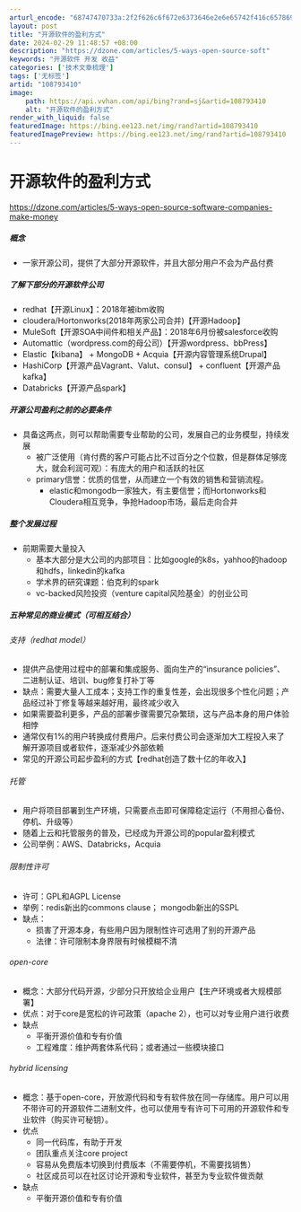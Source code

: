 ```yaml
---
arturl_encode: "68747470733a:2f2f626c6f672e6373646e2e6e65742f416c6578696132332f:61727469636c652f64657461696c732f313038373933343130"
layout: post
title: "开源软件的盈利方式"
date: 2024-02-29 11:48:57 +08:00
description: "https://dzone.com/articles/5-ways-open-source-soft"
keywords: "开源软件 开发 收益"
categories: ['技术文章梳理']
tags: ['无标签']
artid: "108793410"
image:
    path: https://api.vvhan.com/api/bing?rand=sj&artid=108793410
    alt: "开源软件的盈利方式"
render_with_liquid: false
featuredImage: https://bing.ee123.net/img/rand?artid=108793410
featuredImagePreview: https://bing.ee123.net/img/rand?artid=108793410
---
```


# 开源软件的盈利方式

https://dzone.com/articles/5-ways-open-source-software-companies-make-money

##### 概念

* 一家开源公司，提供了大部分开源软件，并且大部分用户不会为产品付费

##### 了解下部分的开源软件公司

* redhat【开源Linux】：2018年被ibm收购
* cloudera/Hortonworks(2018年两家公司合并)【开源Hadoop】
* MuleSoft【开源SOA中间件和相关产品】：2018年6月份被salesforce收购
* Automattic（wordpress.com的母公司）【开源wordpress、bbPress】
* Elastic【kibana】 + MongoDB + Acquia【开源内容管理系统Drupal】
* HashiCorp【开源产品Vagrant、Valut、consul】 + confluent【开源产品kafka】
* Databricks【开源产品spark】

##### 开源公司盈利之前的必要条件

* 具备这两点，则可以帮助需要专业帮助的公司，发展自己的业务模型，持续发展
  + 被广泛使用（肯付费的客户可能占比不过百分之个位数，但是群体足够庞大，就会利润可观）：有庞大的用户和活跃的社区
  + primary信誉：优质的信誉，从而建立一个有效的销售和营销流程。
    - elastic和mongodb一家独大，有主要信誉；而Hortonworks和Cloudera相互竞争，争抢Hadoop市场，最后走向合并

##### 整个发展过程

* 前期需要大量投入
  + 基本大部分是大公司的内部项目：比如google的k8s，yahhoo的hadoop和hdfs，linkedin的kafka
  + 学术界的研究课题：伯克利的spark
  + vc-backed风险投资（venture capital风险基金）的创业公司

##### 五种常见的商业模式（可相互结合）

###### 支持（redhat model）

* 提供产品使用过程中的部署和集成服务、面向生产的“insurance policies”、二进制认证、培训、bug修复打补丁等
* 缺点：需要大量人工成本；支持工作的重复性差，会出现很多个性化问题；产品经过补丁修复等越来越好用，最终减少收入
* 如果需要盈利更多，产品的部署步骤需要冗杂繁琐，这与产品本身的用户体验相悖
* 通常仅有1%的用户转换成付费用户。后来付费公司会逐渐加大工程投入来了解开源项目或者软件，逐渐减少外部依赖
* 常见的开源公司起步盈利的方式【redhat创造了数十亿的年收入】

###### 托管

* 用户将项目部署到生产环境，只需要点击即可保障稳定运行（不用担心备份、停机、升级等）
* 随着上云和托管服务的普及，已经成为开源公司的popular盈利模式
* 公司举例：AWS、Databricks，Acquia

###### 限制性许可

* 许可：GPL和AGPL License
* 举例：redis新出的commons clause； mongodb新出的SSPL
* 缺点：
  + 损害了开源本身，有些用户因为限制性许可选用了别的开源产品
  + 法律：许可限制本身界限有时候模糊不清

###### open-core

* 概念：大部分代码开源，少部分只开放给企业用户【生产环境或者大规模部署】
* 优点：对于core是宽松的许可政策（apache 2），也可以对专业用户进行收费
* 缺点
  + 平衡开源价值和专有价值
  + 工程难度：维护两套体系代码；或者通过一些模块接口

###### hybrid licensing

* 概念：基于open-core，开放源代码和专有软件放在同一存储库。用户可以用不带许可的开源软件二进制文件，也可以使用专有许可下可用的开源软件和专业软件（购买许可秘钥）。
* 优点
  + 同一代码库，有助于开发
  + 团队重点关注core project
  + 容易从免费版本切换到付费版本（不需要停机，不需要找销售）
  + 社区成员可以在社区讨论开源和专业软件，甚至为专业软件做贡献
* 缺点
  + 平衡开源价值和专有价值